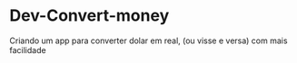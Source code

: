 # Dev-Convert-money
Criando um app para converter dolar em real, (ou visse e versa) com mais facilidade
